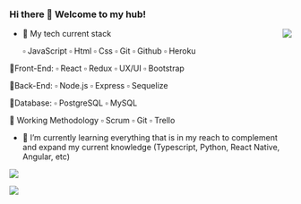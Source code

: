 ### Hi there 👋 Welcome to my hub!

<img align="right" src="https://media3.giphy.com/media/xT9IgzoKnwFNmISR8I/giphy.gif?cid=790b761188994ec5564e4a11797b18b80a810b1d2ba0578a&rid=giphy.gif&ct=g"/>

- 🔭 My tech current stack
  
  ▫️ JavaScript
  ▫️ Html
  ▫️ Css
  ▫️ Git
  ▫️ Github
  ▫️ Heroku
  
🔹Front-End:
  ▫️ React
  ▫️ Redux
  ▫️ UX/UI
  ▫️ Bootstrap

🔹Back-End:
  ▫️ Node.js
  ▫️ Express
  ▫️ Sequelize

🔹Database:
  ▫️ PostgreSQL
  ▫️ MySQL

🔹 Working Methodology
  ▫️ Scrum
  ▫️ Git
  ▫️ Trello
 

- 🌱 I’m currently learning everything that is in my reach to complement and expand my current knowledge (Typescript, Python, React Native, Angular, etc)

<img src="https://img.shields.io/badge/-JavaScript-black?style=flat-square&logo=javascript"/>

<a href="https://www.linkedin.com/in/germ%C3%A1n-flores-arg86/"><img src="https://img.shields.io/badge/LinkedIn-0077B5?style=for-the-badge&logo=linkedin&logoColor=white"/></a>
  
